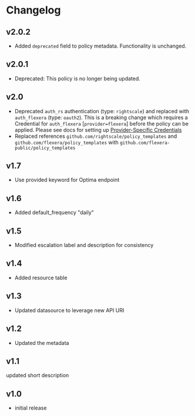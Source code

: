 # Changelog

## v2.0.2

- Added `deprecated` field to policy metadata. Functionality is unchanged.

## v2.0.1

- Deprecated: This policy is no longer being updated.

## v2.0

- Deprecated `auth_rs` authentication (type: `rightscale`) and replaced with `auth_flexera` (type: `oauth2`).  This is a breaking change which requires a Credential for `auth_flexera` [`provider=flexera`] before the policy can be applied.  Please see docs for setting up [Provider-Specific Credentials](https://docs.flexera.com/flexera/EN/Automation/ProviderCredentials.htm)
- Replaced references `github.com/rightscale/policy_templates` and `github.com/flexera/policy_templates` with `github.com/flexera-public/policy_templates`

## v1.7

- Use provided keyword for Optima endpoint

## v1.6

- Added default_frequency "daily"

## v1.5

- Modified escalation label and description for consistency

## v1.4

- Added resource table

## v1.3

- Updated datasource to leverage new API URI

## v1.2

- Updated the metadata

## v1.1

updated short description

## v1.0

- initial release
